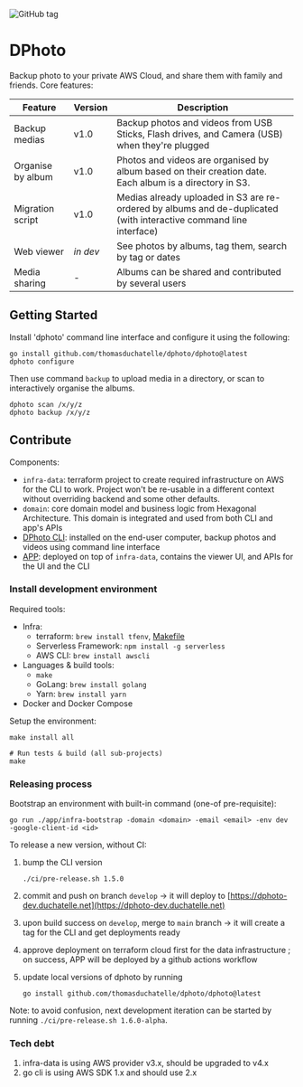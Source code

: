 ![GitHub tag](https://img.shields.io/github/tag/thomasduchatelle/dphoto?include_prereleases=&sort=semver&color=blue)

[comment]: <> (TODO add a badge for version deployed on live)

[comment]: <> (TODO add a badge for version deployed on dev)

[comment]: <> (TODO add a badge for the branch passing the tests)

DPhoto
====================================

Backup photo to your private AWS Cloud, and share them with family and friends. Core features:

| Feature           | Version  | Description                                                                                                        |
|-------------------|----------|--------------------------------------------------------------------------------------------------------------------|
| Backup medias     | v1.0     | Backup photos and videos from USB Sticks, Flash drives, and Camera (USB) when they're plugged                      |
| Organise by album | v1.0     | Photos and videos are organised by album based on their creation date. Each album is a directory in S3.            |
| Migration script  | v1.0     | Medias already uploaded in S3 are re-ordered by albums and de-duplicated (with interactive command line interface) |
| Web viewer        | *in dev* | See photos by albums, tag them, search by tag or dates                                                             |
| Media sharing     | -        | Albums can be shared and contributed by several users                                                              |

Getting Started
------------------------------------

Install 'dphoto' command line interface and configure it using the following:

    go install github.com/thomasduchatelle/dphoto/dphoto@latest
    dphoto configure

Then use command `backup` to upload media in a directory, or scan to interactively organise the albums.

    dphoto scan /x/y/z
    dphoto backup /x/y/z

Contribute
------------------------------------

Components:

* `infra-data`: terraform project to create required infrastructure on AWS for the CLI to work. Project won't be re-usable in a different context without overriding backend and some other defaults.
* `domain`: core domain model and business logic from Hexagonal Architecture. This domain is integrated and used from both CLI and app's APIs
* [DPhoto CLI](./dphoto/README.md): installed on the end-user computer, backup photos and videos using command line interface
* [APP](./app/README.md): deployed on top of `infra-data`, contains the viewer UI, and APIs for the UI and the CLI

### Install development environment

Required tools:

* Infra:
  * terraform: `brew install tfenv`, [Makefile](./Makefile)
  * Serverless Framework: `npm install -g serverless`
  * AWS CLI: `brew install awscli`
* Languages & build tools:
  * `make`
  * GoLang: `brew install golang`
  * Yarn: `brew install yarn`
* Docker and Docker Compose

Setup the environment:

    make install all

    # Run tests & build (all sub-projects)
    make

### Releasing process

Bootstrap an environment with built-in command (one-of pre-requisite):

    go run ./app/infra-bootstrap -domain <domain> -email <email> -env dev -google-client-id <id>

To release a new version, without CI:

1. bump the CLI version
   ```
   ./ci/pre-release.sh 1.5.0
   ```

2. commit and push on branch `develop` -> it will deploy to [https://dphoto-dev.duchatelle.net](https://dphoto-dev.duchatelle.net)
3. upon build success on `develop`, merge to `main` branch -> it will create a tag for the CLI and get deployments ready
4. approve deployment on terraform cloud first for the data infrastructure ; on success, APP will be deployed by a github actions workflow
6. update local versions of dphoto by running
   ```
   go install github.com/thomasduchatelle/dphoto/dphoto@latest
   ```

Note: to avoid confusion, next development iteration can be started by running `./ci/pre-release.sh 1.6.0-alpha`.

### Tech debt

1. infra-data is using AWS provider v3.x, should be upgraded to v4.x
2. go cli is using AWS SDK 1.x and should use 2.x
